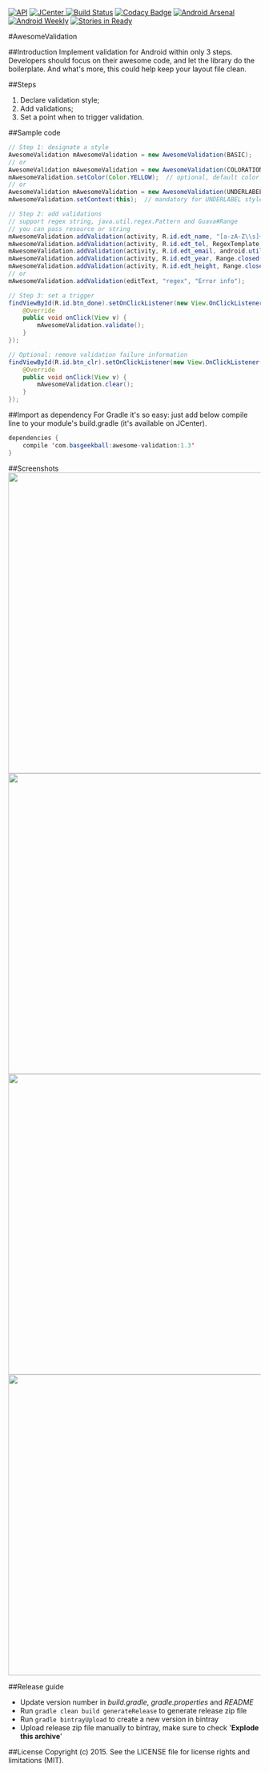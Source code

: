 [![API](https://img.shields.io/badge/API-14%2B-brightgreen.svg?style=flat)](https://android-arsenal.com/api?level=14)
[![JCenter](https://api.bintray.com/packages/thyrlian/android-libraries/com.basgeekball.awesomevalidation/images/download.svg) ](https://bintray.com/thyrlian/android-libraries/com.basgeekball.awesomevalidation/_latestVersion)
[![Build Status](https://travis-ci.org/thyrlian/AwesomeValidation.svg?branch=master)](https://travis-ci.org/thyrlian/AwesomeValidation)
[![Codacy Badge](https://api.codacy.com/project/badge/grade/dfea4a7a16c34cab9b810829fc221e19)](https://www.codacy.com/app/thyrlian/AwesomeValidation)
[![Android Arsenal](https://img.shields.io/badge/Android%20Arsenal-AwesomeValidation-brightgreen.svg?style=flat)](http://android-arsenal.com/details/1/1605)
[![Android Weekly](https://img.shields.io/badge/Android%20Weekly-%23142-brightgreen.svg)](http://androidweekly.net/issues/issue-142)
[![Stories in Ready](https://badge.waffle.io/thyrlian/AwesomeValidation.png?label=ready&title=Ready)](https://waffle.io/thyrlian/AwesomeValidation)

#AwesomeValidation

##Introduction
Implement validation for Android within only 3 steps.  Developers should focus on their awesome code, and let the library do the boilerplate.  And what's more, this could help keep your layout file clean.

##Steps
1. Declare validation style;
2. Add validations;
3. Set a point when to trigger validation.

##Sample code
```java
// Step 1: designate a style
AwesomeValidation mAwesomeValidation = new AwesomeValidation(BASIC);
// or
AwesomeValidation mAwesomeValidation = new AwesomeValidation(COLORATION);
mAwesomeValidation.setColor(Color.YELLOW);  // optional, default color is RED if not set
// or
AwesomeValidation mAwesomeValidation = new AwesomeValidation(UNDERLABEL);
mAwesomeValidation.setContext(this);  // mandatory for UNDERLABEL style

// Step 2: add validations
// support regex string, java.util.regex.Pattern and Guava#Range
// you can pass resource or string
mAwesomeValidation.addValidation(activity, R.id.edt_name, "[a-zA-Z\\s]+", R.string.err_name);
mAwesomeValidation.addValidation(activity, R.id.edt_tel, RegexTemplate.TELEPHONE, R.string.err_tel);
mAwesomeValidation.addValidation(activity, R.id.edt_email, android.util.Patterns.EMAIL_ADDRESS, R.string.err_email);
mAwesomeValidation.addValidation(activity, R.id.edt_year, Range.closed(1900, Calendar.getInstance().get(Calendar.YEAR)), R.string.err_year);
mAwesomeValidation.addValidation(activity, R.id.edt_height, Range.closed(0.0f, 2.72f), R.string.err_height);
// or
mAwesomeValidation.addValidation(editText, "regex", "Error info");

// Step 3: set a trigger
findViewById(R.id.btn_done).setOnClickListener(new View.OnClickListener() {
    @Override
    public void onClick(View v) {
        mAwesomeValidation.validate();
    }
});

// Optional: remove validation failure information
findViewById(R.id.btn_clr).setOnClickListener(new View.OnClickListener() {
    @Override
    public void onClick(View v) {
        mAwesomeValidation.clear();
    }
});
```

##Import as dependency
For Gradle it's so easy: just add below compile line to your module's build.gradle (it's available on JCenter).
```java
dependencies {
    compile 'com.basgeekball:awesome-validation:1.3'
}
```

##Screenshots
<a href="https://cloud.githubusercontent.com/assets/352956/6310455/4d3c90c6-b957-11e4-8075-8fb7b63ea669.png" target="_blank"><img src="https://cloud.githubusercontent.com/assets/352956/6310455/4d3c90c6-b957-11e4-8075-8fb7b63ea669.png" height="600"></a>
<a href="https://cloud.githubusercontent.com/assets/352956/6310452/4d38f40c-b957-11e4-820e-b3b5cfd54837.png" target="_blank"><img src="https://cloud.githubusercontent.com/assets/352956/6310452/4d38f40c-b957-11e4-820e-b3b5cfd54837.png" height="600"></a>
<a href="https://cloud.githubusercontent.com/assets/352956/6310454/4d3a83d0-b957-11e4-911a-a62e76b8024c.png" target="_blank"><img src="https://cloud.githubusercontent.com/assets/352956/6310454/4d3a83d0-b957-11e4-911a-a62e76b8024c.png" height="600"></a>
<a href="https://cloud.githubusercontent.com/assets/352956/6311996/999f2fcc-b96c-11e4-948a-1e142f9bc04a.png" target="_blank"><img src="https://cloud.githubusercontent.com/assets/352956/6311996/999f2fcc-b96c-11e4-948a-1e142f9bc04a.png" height="600"></a>

##Release guide
* Update version number in *build.gradle*, *gradle.properties* and *README*
* Run `gradle clean build generateRelease` to generate release zip file
* Run `gradle bintrayUpload` to create a new version in bintray
* Upload release zip file manually to bintray, make sure to check '**Explode this archive**'

##License
Copyright (c) 2015. See the LICENSE file for license rights and limitations (MIT).
